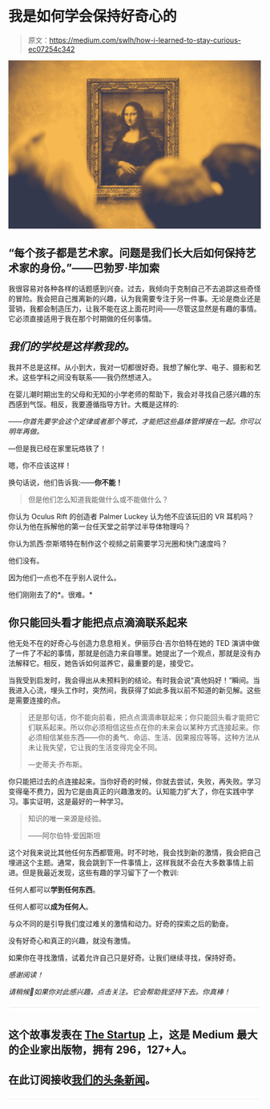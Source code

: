 # 我是如何学会保持好奇心的

> 原文：<https://medium.com/swlh/how-i-learned-to-stay-curious-ec07254c342>

![](img/cc93d085560d78a9142319740d76ecf6.png)

## “每个孩子都是艺术家。问题是我们长大后如何保持艺术家的身份。”——巴勃罗·毕加索

我很容易对各种各样的话题感到兴奋。过去，我倾向于克制自己不去追踪这些奇怪的冒险。我会把自己推离新的兴趣，认为我需要专注于另一件事。无论是商业还是营销，我都会制造压力，让我不能在这上面花时间——尽管这显然是有趣的事情。它必须直接适用于我在那个时期做的任何事情。

## *我们的学校是这样教我的。*

我并不总是这样。从小到大，我对一切都很好奇。我想了解化学、电子、摄影和艺术。这些学科之间没有联系——我仍然想进入。

在婴儿潮时期出生的父母和无知的小学老师的帮助下，我会对寻找自己感兴趣的东西感到气馁。相反，我要遵循指导方针。大概是这样的:

——*你首先要学会这个定律或者那个等式，才能把这些晶体管焊接在一起。你可以明年再做。*

—但是我已经在家里玩烙铁了！

嗯，你不应该这样！

换句话说，他们告诉我:——**你不能！**

> 但是他们怎么知道我能做什么或不能做什么？

你认为 Oculus Rift 的创造者 Palmer Luckey 认为他不应该玩旧的 VR 耳机吗？你认为他在拆解他的第一台任天堂之前学过半导体物理吗？

你认为凯西·奈斯塔特在制作这个视频之前需要学习光圈和快门速度吗？

他们没有。

因为他们一点也不在乎别人说什么。

他们刚刚去了的*。很难。*

## 你只能回头看才能把点点滴滴联系起来

他无处不在的好奇心与创造力息息相关。伊丽莎白·吉尔伯特在她的 TED 演讲中做了一件了不起的事情，那就是创造力来自哪里。她提出了一个观点，那就是没有办法解释它。相反，她告诉如何滋养它，最重要的是，接受它。

当我受到启发时，我会得出从未预料到的结论。有时我会说“真他妈好！”瞬间。当我进入心流，埋头工作时，突然间，我获得了如此多我以前不知道的新见解。这些是需要连接的点。

> 还是那句话，你不能向前看，把点点滴滴串联起来；你只能回头看才能把它们联系起来。所以你必须相信这些点在你的未来会以某种方式连接起来。你必须相信某些东西——你的勇气、命运、生活、因果报应等等。这种方法从未让我失望，它让我的生活变得完全不同。
> 
> —史蒂夫·乔布斯。

你只能把过去的点连接起来。当你好奇的时候，你就去尝试，失败，再失败。学习变得毫不费力，因为它是由真正的兴趣激发的。认知能力扩大了，你在实践中学习。事实证明，这是最好的一种学习。

> 知识的唯一来源是经验。
> 
> ——阿尔伯特·爱因斯坦

这个对我来说比其他任何东西都管用。时不时地，我会找到新的激情，我会把自己埋进这个主题。通常，我会跳到下一件事情上，这样我就不会在大多数事情上前进。但是我最近发现，这些有趣的学习留下了一个教训:

任何人都可以**学到任何东西**。

任何人都可以**成为任何人**。

与众不同的是引导我们度过难关的激情和动力。好奇的探索之后的勤奋。

没有好奇心和真正的兴趣，就没有激情。

如果你在寻找激情，试着允许自己只是好奇。让我们继续寻找，保持好奇。

*感谢阅读！*

*请稍候👏如果你对此感兴趣，点击关注。它会帮助我坚持下去。你真棒！*

![](img/731acf26f5d44fdc58d99a6388fe935d.png)

## 这个故事发表在 [The Startup](https://medium.com/swlh) 上，这是 Medium 最大的企业家出版物，拥有 296，127+人。

## 在此订阅接收[我们的头条新闻](http://growthsupply.com/the-startup-newsletter/)。

![](img/731acf26f5d44fdc58d99a6388fe935d.png)